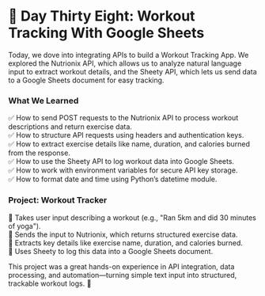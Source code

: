 # 🎯 Day Thirty Eight: Workout Tracking With Google Sheets

Today, we dove into integrating APIs to build a Workout Tracking App. We explored the Nutrionix API, which allows us to analyze natural language input to extract workout details, and the Sheety API, which lets us send data to a Google Sheets document for easy tracking.

### What We Learned

✅ How to send POST requests to the Nutrionix API to process workout descriptions and return exercise data.  
✅ How to structure API requests using headers and authentication keys.  
✅ How to extract exercise details like name, duration, and calories burned from the response.  
✅ How to use the Sheety API to log workout data into Google Sheets.  
✅ How to work with environment variables for secure API key storage.  
✅ How to format date and time using Python’s datetime module.

### Project: Workout Tracker

🔹 Takes user input describing a workout (e.g., "Ran 5km and did 30 minutes of yoga").  
🔹 Sends the input to Nutrionix, which returns structured exercise data.  
🔹 Extracts key details like exercise name, duration, and calories burned.  
🔹 Uses Sheety to log this data into a Google Sheets document.

This project was a great hands-on experience in API integration, data processing, and automation—turning simple text input into structured, trackable workout logs. 🚀